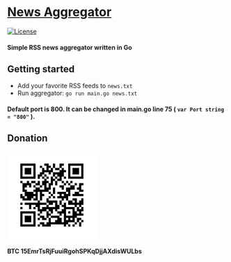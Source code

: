 # [News Aggregator](https://github.com/mrlibertarian/NewsAggregator/)

[![License](https://img.shields.io/badge/license-GPL-yellow.svg)][license]

[license]: https://www.gnu.org/licenses/gpl.html


#### Simple RSS news aggregator written in Go

## Getting started

- Add your favorite RSS feeds to `news.txt`
- Run aggregator: `go run main.go news.txt`

#### Default port is 800. It can be changed in main.go line 75 (	`var Port string = "800"` ).

## Donation

[![Bitcoin QR-code](Images/Bitcoin-QR.png)](bitcoin:15EmrTsRjFuuiRgohSPKqDjjAXdisWULbs)

**BTC 15EmrTsRjFuuiRgohSPKqDjjAXdisWULbs**
